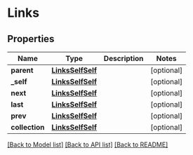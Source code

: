 # Links

## Properties
Name | Type | Description | Notes
------------ | ------------- | ------------- | -------------
**parent** | [**LinksSelfSelf**](LinksSelfSelf.md) |  | [optional] 
**_self** | [**LinksSelfSelf**](LinksSelfSelf.md) |  | [optional] 
**next** | [**LinksSelfSelf**](LinksSelfSelf.md) |  | [optional] 
**last** | [**LinksSelfSelf**](LinksSelfSelf.md) |  | [optional] 
**prev** | [**LinksSelfSelf**](LinksSelfSelf.md) |  | [optional] 
**collection** | [**LinksSelfSelf**](LinksSelfSelf.md) |  | [optional] 

[[Back to Model list]](../README.md#documentation-for-models) [[Back to API list]](../README.md#documentation-for-api-endpoints) [[Back to README]](../README.md)



